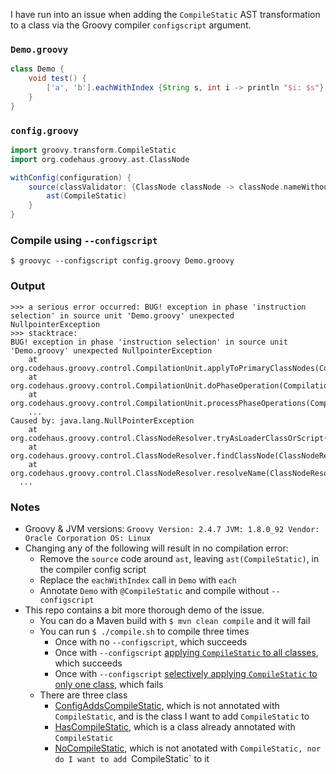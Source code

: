 I have run into an issue when adding the `CompileStatic` AST transformation to a class via the Groovy compiler `configscript` argument.

### `Demo.groovy`
```groovy
class Demo {
    void test() {
        ['a', 'b'].eachWithIndex {String s, int i -> println "$i: $s"}
    }
}
```
### `config.groovy`
```groovy
import groovy.transform.CompileStatic
import org.codehaus.groovy.ast.ClassNode

withConfig(configuration) {
    source(classValidator: {ClassNode classNode -> classNode.nameWithoutPackage == 'Demo'}) {
        ast(CompileStatic)
    }
}
```
### Compile using `--configscript`
```
$ groovyc --configscript config.groovy Demo.groovy
```
### Output
```
>>> a serious error occurred: BUG! exception in phase 'instruction selection' in source unit 'Demo.groovy' unexpected NullpointerException
>>> stacktrace:
BUG! exception in phase 'instruction selection' in source unit 'Demo.groovy' unexpected NullpointerException
	at org.codehaus.groovy.control.CompilationUnit.applyToPrimaryClassNodes(CompilationUnit.java:1058)
	at org.codehaus.groovy.control.CompilationUnit.doPhaseOperation(CompilationUnit.java:591)
	at org.codehaus.groovy.control.CompilationUnit.processPhaseOperations(CompilationUnit.java:569)
	...
Caused by: java.lang.NullPointerException
	at org.codehaus.groovy.control.ClassNodeResolver.tryAsLoaderClassOrScript(ClassNodeResolver.java:180)
	at org.codehaus.groovy.control.ClassNodeResolver.findClassNode(ClassNodeResolver.java:170)
	at org.codehaus.groovy.control.ClassNodeResolver.resolveName(ClassNodeResolver.java:126)
  ...
```

### Notes
  * Groovy & JVM versions: `Groovy Version: 2.4.7 JVM: 1.8.0_92 Vendor: Oracle Corporation OS: Linux`
  * Changing any of the following will result in no compilation error:
    * Remove the `source` code around `ast`, leaving `ast(CompileStatic)`, in the compiler config script
    * Replace the `eachWithIndex` call in `Demo` with `each`
    * Annotate `Demo` with `@CompileStatic` and compile without `--configscript`
  * This repo contains a bit more thorough demo of the issue.
    * You can do a Maven build with `$ mvn clean compile` and it will fail
    * You can run `$ ./compile.sh` to compile three times
      * Once with no `--configscript`, which succeeds
      * Once with `--configscript` [applying `CompileStatic` to all classes](https://github.com/rvenutolo/compilestatic-compiler-config/blob/master/src/conf/alwaysApplyCompileStatic.groovy), which succeeds
      * Once with `--configscript` [selectively applying `CompileStatic` to only one class](https://github.com/rvenutolo/compilestatic-compiler-config/blob/master/src/conf/selectivelyApplyCompileStatic.groovy), which fails
    * There are three class
      * [ConfigAddsCompileStatic](https://github.com/rvenutolo/compilestatic-compiler-config/blob/master/src/main/groovy/org/venutolo/compilestatic/ConfigAddsCompileStatic.groovy), which is not annotated with `CompileStatic`, and is the class I want to add `CompileStatic` to
      * [HasCompileStatic](https://github.com/rvenutolo/compilestatic-compiler-config/blob/master/src/main/groovy/org/venutolo/compilestatic/HasCompileStatic.groovy), which is a class already annotated with `CompileStatic`
      * [NoCompileStatic](https://github.com/rvenutolo/compilestatic-compiler-config/blob/master/src/main/groovy/org/venutolo/compilestatic/NoCompileStatic.groovy), which is not anotated with `CompileStatic, nor do I want to add `CompileStatic` to it
